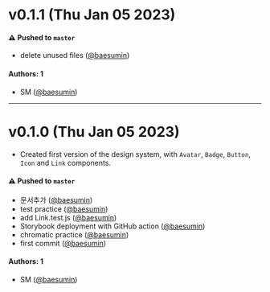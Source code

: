 # v0.1.1 (Thu Jan 05 2023)

#### ⚠️ Pushed to `master`

- delete unused files ([@baesumin](https://github.com/baesumin))

#### Authors: 1

- SM ([@baesumin](https://github.com/baesumin))

---

# v0.1.0 (Thu Jan 05 2023)

- Created first version of the design system, with `Avatar`, `Badge`, `Button`, `Icon` and `Link` components.

#### ⚠️ Pushed to `master`

- 문서추가 ([@baesumin](https://github.com/baesumin))
- test practice ([@baesumin](https://github.com/baesumin))
- add Link.test.js ([@baesumin](https://github.com/baesumin))
- Storybook deployment with GitHub action ([@baesumin](https://github.com/baesumin))
- chromatic practice ([@baesumin](https://github.com/baesumin))
- first commit ([@baesumin](https://github.com/baesumin))

#### Authors: 1

- SM ([@baesumin](https://github.com/baesumin))
